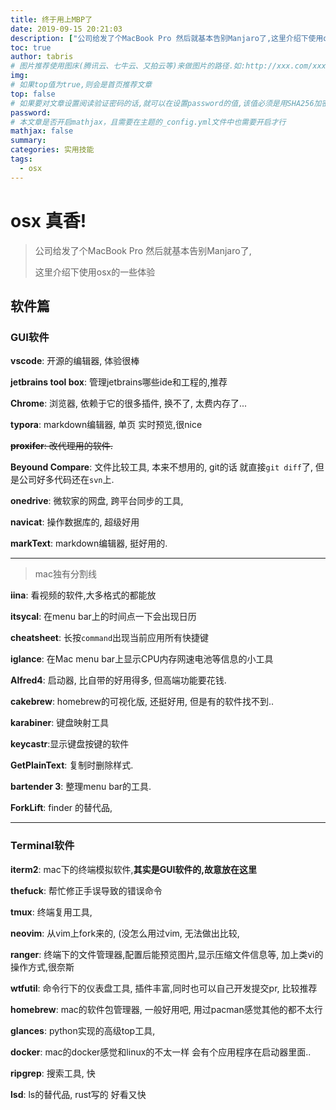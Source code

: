 ```yaml
---
title: 终于用上MBP了
date: 2019-09-15 20:21:03
description: ["公司给发了个MacBook Pro 然后就基本告别Manjaro了,这里介绍下使用osx的一些体验"]
toc: true
author: tabris
# 图片推荐使用图床(腾讯云、七牛云、又拍云等)来做图片的路径.如:http://xxx.com/xxx.jpg
img:
# 如果top值为true,则会是首页推荐文章
top: false
# 如果要对文章设置阅读验证密码的话,就可以在设置password的值,该值必须是用SHA256加密后的密码,防止被他人识破
password:
# 本文章是否开启mathjax，且需要在主题的_config.yml文件中也需要开启才行
mathjax: false
summary:
categories: 实用技能
tags:
  - osx
---
```


# osx 真香!

> 公司给发了个MacBook Pro 然后就基本告别Manjaro了,
> 
> 这里介绍下使用osx的一些体验

## 软件篇

### GUI软件

**vscode**: 开源的编辑器, 体验很棒

**jetbrains tool box**: 管理jetbrains哪些ide和工程的,推荐

**Chrome**: 浏览器, 依赖于它的很多插件, 换不了,  太费内存了...

**typora**: markdown编辑器, 单页 实时预览,很nice

~~**proxifer**: 改代理用的软件.~~

**Beyound Compare**: 文件比较工具, 本来不想用的, git的话 就直接`git diff`了, 但是公司好多代码还在`svn`上.

**onedrive**: 微软家的网盘, 跨平台同步的工具,

**navicat**: 操作数据库的, 超级好用

**markText**: markdown编辑器, 挺好用的. 

---

> mac独有分割线

**iina**: 看视频的软件,大多格式的都能放

**itsycal**: 在menu bar上的时间点一下会出现日历

**cheatsheet**: 长按`command`出现当前应用所有快捷键

**iglance**: 在Mac menu bar上显示CPU内存网速电池等信息的小工具

**Alfred4**: 启动器, 比自带的好用得多,  但高端功能要花钱.

**cakebrew**: homebrew的可视化版, 还挺好用, 但是有的软件找不到..

**karabiner**: 键盘映射工具

**keycastr**:显示键盘按键的软件

**GetPlainText**: 复制时删除样式.

**bartender 3**: 整理menu bar的工具.

**ForkLift**: finder 的替代品,  

---

### Terminal软件

**iterm2**: mac下的终端模拟软件,**其实是GUI软件的,故意放在这里**

**thefuck**: 帮忙修正手误导致的错误命令

**tmux**: 终端复用工具,

**neovim**: 从vim上fork来的, (没怎么用过vim, 无法做出比较,

**ranger**: 终端下的文件管理器,配置后能预览图片,显示压缩文件信息等, 加上类vi的操作方式,很奈斯

**wtfutil**: 命令行下的仪表盘工具, 插件丰富,同时也可以自己开发提交pr, 比较推荐

**homebrew**: mac的软件包管理器, 一般好用吧, 用过pacman感觉其他的都不太行

**glances**: python实现的高级top工具,

**docker**: mac的docker感觉和linux的不太一样 会有个应用程序在启动器里面..

**ripgrep**: 搜索工具, 快

**lsd**: ls的替代品, rust写的 好看又快
